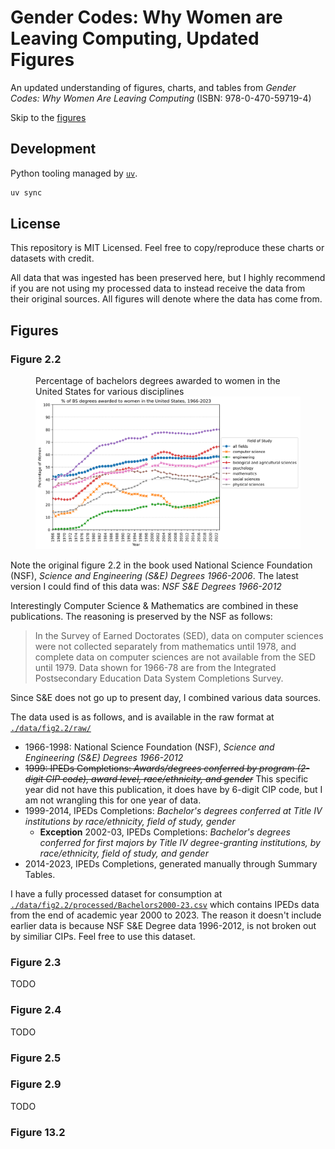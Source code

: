 # Gender Codes: Why Women are Leaving Computing, Updated Figures

An updated understanding of figures, charts, and tables from 
*Gender Codes: Why Women Are Leaving Computing* (ISBN: 978-0-470-59719-4)

Skip to the [figures](#Figures)

## Development

Python tooling managed by [`uv`](https://github.com/astral-sh/uv).

```sh
uv sync
```

## License

This repository is MIT Licensed. Feel free to copy/reproduce these charts or
datasets with credit.

All data that was ingested has been preserved here,
but I highly recommend if you are not using my processed data to instead receive
the data from their original sources. All figures will denote where the data has come from. 

## Figures

### Figure 2.2 
<figure>
  <figcaption>Percentage of bachelors degrees awarded to women in the United States for various disciplines</figcaption>
  <img src="./media/fig2.2.png" alt="Percentage of bachelors degrees awarded to women in the United States for various disciplines, 1966-2023">
</figure>

Note the original figure 2.2 in the book used National Science Foundation (NSF), *Science and Engineering (S&E) Degrees 1966-2006*. 
The latest version I could find of this data was: *NSF S&E Degrees 1966-2012*

Interestingly Computer Science & Mathematics are combined in these publications. The reasoning is preserved by the NSF as follows:
> In the Survey of Earned Doctorates (SED), data on computer sciences were not collected separately from mathematics until 1978, and complete data on computer sciences are not available from the SED until 1979. Data shown for 1966-78 are from the Integrated Postsecondary Education Data System Completions Survey.

Since S&E does not go up to present day, I combined various data sources.

The data used is as follows, and is available in the raw format at [`./data/fig2.2/raw/`](./data/fig2.2/raw/)
- 1966-1998: National Science Foundation (NSF), *Science and Engineering (S&E) Degrees 1966-2012*
- ~~1999: IPEDs Completions: *Awards/degrees conferred by program (2-digit CIP code), award level, race/ethnicity, and gender*~~
  This specific year did not have this publication, it does have by 6-digit CIP code, but I am not wrangling this for one year of data.
- 1999-2014, IPEDs Completions: *Bachelor's degrees conferred at Title IV institutions by race/ethnicity, field of study, gender*
  - **Exception** 2002-03, IPEDs Completions: *Bachelor's degrees conferred for first majors by Title IV degree-granting institutions, by race/ethnicity, field of study, and gender*
  <!-- - 1999-00 to 2001-02 use CIPS edition 1990
  - 2002-03 to 2008-09 use CIPS edition 2000
  - 2009-10 to 2018-19 use CIPS edition 2010 -->
- 2014-2023, IPEDs Completions, generated manually through Summary Tables.

I have a fully processed dataset for consumption at [`./data/fig2.2/processed/Bachelors2000-23.csv`](./data/fig2.2/processed/Bachelors2000-23.csv)
which contains IPEDs data from the end of academic year 2000 to 2023. The reason it doesn't include earlier data is because
NSF S&E Degree data 1996-2012, is not broken out by similiar CIPs. Feel free to use this dataset.

### Figure 2.3
TODO

### Figure 2.4
TODO

### Figure 2.5

### Figure 2.9
TODO

### Figure 13.2
